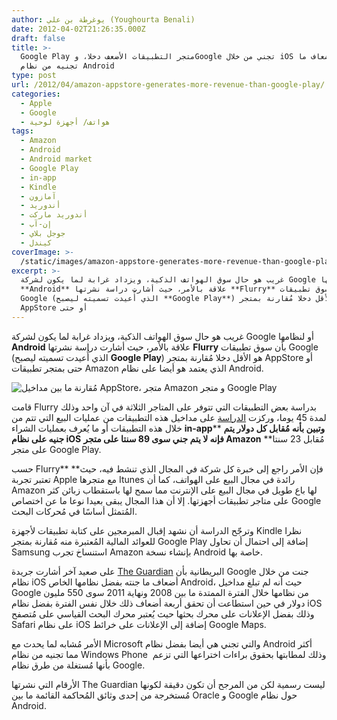 ```yaml
---
author: يوغرطة بن علي (Youghourta Benali)
date: 2012-04-02T21:26:35.000Z
draft: false
title: >-
  Google Play متجر التطبيقات الأضعف دخلا، وGoogle تجني من خلال iOS أضعاف ما
  تجنيه من نظام Android
type: post
url: /2012/04/amazon-appstore-generates-more-revenue-than-google-play/
categories:
  - Apple
  - Google
  - هواتف/ أجهزة لوحية
tags:
  - Amazon
  - Android
  - Android market
  - Google Play
  - in-app
  - Kindle
  - آمازون
  - أندوريد
  - أندوريد ماركت
  - إن-آب
  - جوجل بلاي
  - كيندل
coverImage: >-
  /static/images/amazon-appstore-generates-more-revenue-than-google-play/revenue-comparison-iOS-Amzon-Android.png
excerpt: >-
  غريب هو حال سوق الهواتف الذكية، ويزداد غرابة لما يكون لشركة Google أو لنظامها
  **Android** علاقة بالأمر، حيث أشارت دراسة نشرتها **Flurry** بأن سوق تطبيقات
  Google (الذي أُعيدت تسميته ليصبح **Google Play**) هو الأقل دخلا مُقارنة بمتجر
  AppStore أو حتى
---
```

غريب هو حال سوق الهواتف الذكية، ويزداد غرابة لما يكون لشركة Google أو لنظامها **Android** علاقة بالأمر، حيث أشارت دراسة نشرتها **Flurry** بأن سوق تطبيقات Google (الذي أُعيدت تسميته ليصبح **Google Play**) هو الأقل دخلا مُقارنة بمتجر AppStore أو حتى بمتجر تطبيقات Amazon الذي يعتمد هو أيضا على نظام Android.

![مُقارنة ما بين مداخيل AppStore، متجر Amazon و متجر Google Play](/static/images/amazon-appstore-generates-more-revenue-than-google-play/revenue-comparison-iOS-Amzon-Android.png)

قامت Flurry بدراسة بعض التطبيقات التي تتوفر على المتاجر الثلاثة في آن واحد وذلك لمدة 45 يوما، وركزت [الدراسة](http://blog.flurry.com/bid/83604/For-Generating-App-Revenue-Amazon-Shows-Google-How-to-Play) على مداخيل هذه التطبيقات من عمليات البيع التي تتم من خلال هذه التطبيقات أو ما يُعرف بعمليات الشراء **in-app**\*\* **وتبين بأنه مُقابل كل دولار يتم جنيه على نظام iOS** **فإنه لا يتم جني سوى 89 سنتا على متجر Amazon** \*\*مُقابل 23 سنتا على متجر Google Play.

حسب Flurry\*\* \*\*فإن الأمر راجع إلى خبرة كل شركة في المجال الذي تنشط فيه، حيث تعتبر تجربة Apple مع متجرها Itunes رائدة في مجال البيع على الهواتف، كما أن Amazon لها باع طويل في مجال البيع على الإنترنت مما سمح لها باستقطاب زبائن كثر على متاجر تطبيقات أجهزتها. إلا أن هذا المجال يبقى بعيدا نوعا ما عن اختصاص Google المُتمثل أساسًا في مُحركات البحث.

وترجّح الدراسة أن نشهد إقبال المبرمجين على كتابة تطبيقات لأجهزة Kindle نظرا للعوائد المالية المُعتبرة منه مُقارنة بمتجر Google Play إضافة إلى احتمال أن تحاول Samsung استنساخ تجرب Amazon بإنشاء نسخة Android خاصة بها.

على صعيد آخر أشارت جريدة [The Guardian](http://www.guardian.co.uk/technology/2012/mar/29/google-earns-more-iphone-android) البريطانية بأن Google جنت من خلال نظام iOS أضعاف ما جنته بفضل نظامها الخاص Android، حيث أنه لم تبلغ مداخيل Google من نظامها خلال الفترة الممتدة ما بين 2008 ونهاية 2011 سوى 550 مليون دولار في حين استطاعت أن تحقق أربعة أضعاف ذلك خلال نفس الفترة بفضل نظام iOS وذلك بفضل الإعلانات على محرك بحثها حيث يُعتبر محرك البحث القياسي على مُتصفح Safari على نظام iOS إضافة إلى الإعلانات على خرائط Google Maps.

الأمر مُشابه لما يحدث مع Microsoft والتي تجني هي أيضا بفضل نظام Android أكثر مما تجنيه من نظام Windows Phone  وذلك لمطابتها بحقوق براءات اختراعها التي تزعم بأنها مُستغلة من طرق نظام Google.

الأرقام التي نشرتها The Guardian ليست رسمية لكن من المرجح أن تكون دقيقة لكونها مُستخرجة من إحدى وثائق المُحاكمة القائمة ما بين Oracle و Google حول نظام Android.
